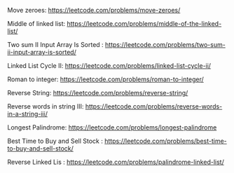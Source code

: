Move zeroes: https://leetcode.com/problems/move-zeroes/

Middle of linked list: https://leetcode.com/problems/middle-of-the-linked-list/

Two sum II Input Array Is Sorted : https://leetcode.com/problems/two-sum-ii-input-array-is-sorted/

Linked List Cycle II: https://leetcode.com/problems/linked-list-cycle-ii/

Roman to integer: https://leetcode.com/problems/roman-to-integer/

Reverse String: https://leetcode.com/problems/reverse-string/

Reverse words in string III: https://leetcode.com/problems/reverse-words-in-a-string-iii/

Longest Palindrome: https://leetcode.com/problems/longest-palindrome

Best Time to Buy and Sell Stock : https://leetcode.com/problems/best-time-to-buy-and-sell-stock/

Reverse Linked Lis : https://leetcode.com/problems/palindrome-linked-list/
